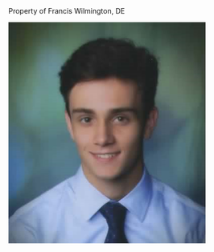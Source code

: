 <!DOCTYPE html>
<html>
Property of Francis
Wilmington, DE
<head>


</head>

<img src = "LinkedIn.png" id = "figure1" class = "figure"></img>

</html>